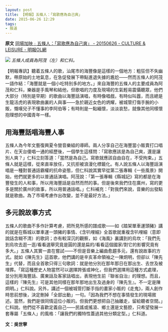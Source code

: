 ```yaml
---
layout: post
title: 【明報】五條人：「寫歌應為自己爽」
date: 2015-06-26 12:29
tags:
- 报道
---
```

**原文**
[同場加映﹕五條人：「寫歌應為自己爽」 - 20150626 - CULTURE & LEISURE - 明報OL網](https://ol.mingpao.com/ldy/cultureleisure/culture/20150626/1435257082308/%E5%90%8C%E5%A0%B4%E5%8A%A0%E6%98%A0-%E4%BA%94%E6%A2%9D%E4%BA%BA-%E3%80%8C%E5%AF%AB%E6%AD%8C%E6%87%89%E7%82%BA%E8%87%AA%E5%B7%B1%E7%88%BD%E3%80%8D)

![](https://fs.mingpao.com/ldy/20150626/s00014/1435257082433_066AD6FA4CAB30DA154C4C6169673F24.jpg)
*五條人成員為阿茂（左）和仁科。*

【明報專訊】聽着五條人的歌，汕尾市的海豐像是這樣的一個地方：粗狂但不失幽默，帶原始的土地氣息，在急促發展下帶點進退失據的尷尬——然而五條人的阿茂一語作結：「海豐就是一個小吃特別多的地方。」來自海豐的五條人的主要成員為阿茂和仁科，樂器是手風琴和結他，但歌唱的力度及現場的生氣輕易震懾聽眾，他們大部分（特別是早期）的歌曲以海豐話演唱，有時像唱戲，有時似叫囂，而且總是生龍活虎的表現歌曲裏的人與事——急於親近女色的炳耀，被城管打傷手腕的小販，慨嘆兒子不懂事的李阿伯等；有時則是一點緬懷，淡淡哀愁，就像其他同樣懷抱理想的中國青年一樣。

## 用海豐話唱海豐人事

五條人為今年文藝復興夏令營音樂組的導師。兩人分享自己在海豐當小販賣打口唱片、在天台傻唱一通的經歷後，一個學生這樣問：「寫歌應該是為自己爽，還是讓別人爽？」仁科立刻答道：「當然是為自己。寫歌就應該自由自在，不受拘束。」五條人就是這樣，從來直率放任，又抗拒被浪漫化標籤化。有人說五條人以海豐話演唱是一種對普通話霸權的抗命姿態，但仁科說其實早從第二張專輯《一些風景》開始，他們就更多的以普通話演唱。阿茂說：「第一張專輯《縣城記》寫的都是在海豐發生的人和事，所以用海豐話是自然而然的事。但是後來我們住在廣州，寫的更多是關於廣州的故事，所以用普通話唱。」仁科補充：「對我們來說，音樂的出發點就是歌曲。為了市場考慮作出改變，並不是最好方法。」

## 多元說故事方式

五條人的歌曲不多作計算考慮，把所見所感的譜成歌——如《踏架單車運頭豬》講的就是在縣城以單車運一頭豬的事情、《含叭哩細》全首歌就重複含叭哩細（意即說話含糊不清）的歌詞；亦有較深沉的觀察，如《海風》裏講到的烏坎：「我們先到烏坎去逛一逛/看看選舉究竟是圓的還是扁的/看看這個國家/對它的影響究竟有多大。」五條人其實一直在嘗試——不但是音樂上編曲愈趨多元，還有說故事的方式。就如《陳先生》這首歌，他們講的是辛亥革命領袖之一陳炯明，但卻以「陳先生」代替，而且全首歌只得三句歌詞：就是他分別在那年那日在那出生、去世及被埋葬。「寫這種歷史人物當然可以選擇誇張或神化，但我們選擇用這種方式處理，並分別用海豐話、廣東話及客家話唱出，表現他生前『聯省自治』的理想。而且，這樣的『陳先生』可是其他同樣在那年那地出生及過身的『陳先生』。不一定是陳炯明。」仁科說。另外，講述一個被城管打斷手指的畫家小販的《走鬼》，兩人創作時思前想後，決定刪掉「全部出動」一句。「因為我們不想在事情發生的現場敘述。當然，我們是很同情這位小販的。但我們更想把自己抽離走，留給聽者空間。」仁科說。他們從不喜歡定義自己——民謠或搖滾、鄉土還是文藝腔，只希望發展一套專屬「五條人」的風格：「讓我們的獨特性蓋過其他分類定型。」仁科道。

**文：吳世寧**